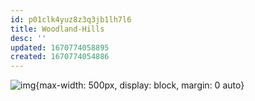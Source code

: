 ```yaml
---
id: p01clk4yuz8z3q3jb1lh7l6
title: Woodland-Hills
desc: ''
updated: 1670774058895
created: 1670774054886
---
```


![img](/assets/images/Screen_Shot_2022-12-11_at_7.53.19_AM.png){max-width: 500px, display: block, margin: 0 auto}